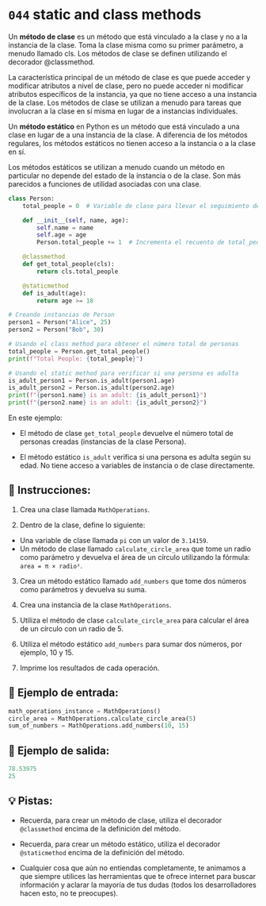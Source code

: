 # `044` static and class methods

Un **método de clase** es un método que está vinculado a la clase y no a la instancia de la clase. Toma la clase misma como su primer parámetro, a menudo llamado cls. Los métodos de clase se definen utilizando el decorador @classmethod.

La característica principal de un método de clase es que puede acceder y modificar atributos a nivel de clase, pero no puede acceder ni modificar atributos específicos de la instancia, ya que no tiene acceso a una instancia de la clase. Los métodos de clase se utilizan a menudo para tareas que involucran a la clase en sí misma en lugar de a instancias individuales.

Un **método estático** en Python es un método que está vinculado a una clase en lugar de a una instancia de la clase. A diferencia de los métodos regulares, los métodos estáticos no tienen acceso a la instancia o a la clase en sí.

Los métodos estáticos se utilizan a menudo cuando un método en particular no depende del estado de la instancia o de la clase. Son más parecidos a funciones de utilidad asociadas con una clase.

```py
class Person:
    total_people = 0  # Variable de clase para llevar el seguimiento del número total de personas

    def __init__(self, name, age):
        self.name = name
        self.age = age
        Person.total_people += 1  # Incrementa el recuento de total_people por cada nueva instancia

    @classmethod
    def get_total_people(cls):
        return cls.total_people

    @staticmethod
    def is_adult(age):
        return age >= 18

# Creando instancias de Person
person1 = Person("Alice", 25)
person2 = Person("Bob", 30)

# Usando el class method para obtener el número total de personas
total_people = Person.get_total_people()
print(f"Total People: {total_people}")

# Usando el static method para verificar si una persona es adulta
is_adult_person1 = Person.is_adult(person1.age)
is_adult_person2 = Person.is_adult(person2.age)
print(f"{person1.name} is an adult: {is_adult_person1}")
print(f"{person2.name} is an adult: {is_adult_person2}")
```

En este ejemplo:

+ El método de clase `get_total_people` devuelve el número total de personas creadas (instancias de la clase Persona).

+ El método estático `is_adult` verifica si una persona es adulta según su edad. No tiene acceso a variables de instancia o de clase directamente.

## 📝 Instrucciones:

1. Crea una clase llamada `MathOperations`.

2. Dentro de la clase, define lo siguiente:

+ Una variable de clase llamada `pi` con un valor de `3.14159`.
+ Un método de clase llamado `calculate_circle_area` que tome un radio como parámetro y devuelva el área de un círculo utilizando la fórmula: `area = π × radio²`.

3. Crea un método estático llamado `add_numbers` que tome dos números como parámetros y devuelva su suma.

4. Crea una instancia de la clase `MathOperations`.

5. Utiliza el método de clase `calculate_circle_area` para calcular el área de un círculo con un radio de 5.

6. Utiliza el método estático `add_numbers` para sumar dos números, por ejemplo, 10 y 15.

7. Imprime los resultados de cada operación.

## 📎 Ejemplo de entrada:

```py
math_operations_instance = MathOperations()
circle_area = MathOperations.calculate_circle_area(5)
sum_of_numbers = MathOperations.add_numbers(10, 15)
```

## 📎 Ejemplo de salida:

```py
78.53975
25
```

## 💡 Pistas:

+ Recuerda, para crear un método de clase, utiliza el decorador `@classmethod` encima de la definición del método.

+ Recuerda, para crear un método estático, utiliza el decorador `@staticmethod` encima de la definición del método.

+ Cualquier cosa que aún no entiendas completamente, te animamos a que siempre utilices las herramientas que te ofrece internet para buscar información y aclarar la mayoría de tus dudas (todos los desarrolladores hacen esto, no te preocupes).
